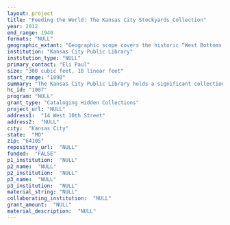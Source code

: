 ```yaml
--- 
layout: project 
title: "Feeding the World: The Kansas City Stockyards Collection"
year: 2012
end_range: 1940
formats: "NULL"
geographic_extant: "Geographic scope covers the historic “West Bottoms,” bordered by the Kansas and Missouri rivers, an area that defined early Kansas City."
institution: "Kansas City Public Library"
institution_type: "NULL"
primary_contact: "Eli Paul"
size: "300 cubic feet, 10 linear feet"
start_range: "1890"
summary: "The Kansas City Public Library holds a significant collection for an 1874 enterprise that defined Kansas City to the nation. Established by Boston business interests (Adams, Forbes), the Kansas City Stockyards and a network of railroads played a pivotal role in making this Midwestern “cowtown” a national agribusiness hub. Untold millions of animals on the hoof passed through this location on their way to other markets, second only to Chicago. The archives of the KC Stockyards, only recently acquired, entirely unprocessed, and virtually unknown to scholars, cover the period 1890-1940, when the operation reached its zenith. In 2008 the owner of the historic Livestock Exchange Building (1928) in Kansas City, Missouri, donated a mass of warehoused documents to the Library. Staff of the Missouri Valley Special Collections identified critical pieces in the collection: (1) an estimated 4,000 architectural drawings and blueprints of the stockyards complex, including quarantine areas, holding pens, sewer and drainage systems, slaughter houses, and administration buildings--essentially a city within a city; (2) hundreds of historical documents, including business correspondence, payroll records for a largely immigrant work force, railroad documents, area maps, flood surveys, land abstracts, and field notes for structures; and (3) dozens of vintage photographs apparently meant to document the relationship to the stockyards to the nearby Missouri River."
hc_id: "1007"
program: "NULL"
grant_type: "Cataloging Hidden Collections"
project_url: "NULL"
address1:  "14 West 10th Street"
address2:  "NULL"
city:  "Kansas City"
state:  "MO"
zip: "64105"
repository_url:  "NULL"
funded:  "FALSE"
p1_institution:  "NULL"
p2_name:  "NULL"
p2_institution:  "NULL"
p3_name:  "NULL"
p3_institution:  "NULL"
material_string: "NULL"
collaborating_institution:  "NULL"
grant_amount:  "NULL"
material_description:  "NULL"
---
```

